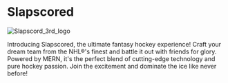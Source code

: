 # Slapscored

![Slapscord_3rd_logo](https://github.com/guduudow/Slapscored/assets/127554226/3c7126fb-e0e1-44b2-ac77-a61082ae042d)

Introducing Slapscored, the ultimate fantasy hockey experience! Craft your dream team from the NHL®'s finest and battle it out with friends for glory. Powered by MERN, it's the perfect blend of cutting-edge technology and pure hockey passion. Join the excitement and dominate the ice like never before!
